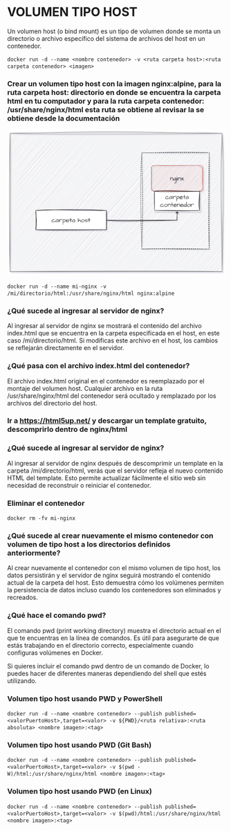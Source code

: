# VOLUMEN TIPO HOST
Un volumen host (o bind mount) es un tipo de volumen donde se monta un directorio o archivo específico del sistema de archivos del host en un contenedor.

```
docker run -d --name <nombre contenedor> -v <ruta carpeta host>:<ruta carpeta contenedor> <imagen> 
```

### Crear un volumen tipo host con la imagen nginx:alpine, para la ruta carpeta host: directorio en donde se encuentra la carpeta html en tu computador y para la ruta carpeta contenedor: /usr/share/nginx/html esta ruta se obtiene al revisar la se obtiene desde la documentación
![Volúmenes](imagenes/volumen-host.PNG)

```
docker run -d --name mi-nginx -v /mi/directorio/html:/usr/share/nginx/html nginx:alpine
```
### ¿Qué sucede al ingresar al servidor de nginx?

Al ingresar al servidor de nginx se mostrará el contenido del archivo index.html que se encuentra en la carpeta especificada en el host, en este caso /mi/directorio/html. Si modificas este archivo en el host, los cambios se reflejarán directamente en el servidor.
### ¿Qué pasa con el archivo index.html del contenedor?

El archivo index.html original en el contenedor es reemplazado por el montaje del volumen host. Cualquier archivo en la ruta /usr/share/nginx/html del contenedor será ocultado y remplazado por los archivos del directorio del host.
### Ir a https://html5up.net/ y descargar un template gratuito, descomprirlo dentro de nginx/html
### ¿Qué sucede al ingresar al servidor de nginx?

Al ingresar al servidor de nginx después de descomprimir un template en la carpeta /mi/directorio/html, verás que el servidor refleja el nuevo contenido HTML del template. Esto permite actualizar fácilmente el sitio web sin necesidad de reconstruir o reiniciar el contenedor.
### Eliminar el contenedor

```
docker rm -fv mi-nginx
```
### ¿Qué sucede al crear nuevamente el mismo contenedor con volumen de tipo host a los directorios definidos anteriormente?

Al crear nuevamente el contenedor con el mismo volumen de tipo host, los datos persistirán y el servidor de nginx seguirá mostrando el contenido actual de la carpeta del host. Esto demuestra cómo los volúmenes permiten la persistencia de datos incluso cuando los contenedores son eliminados y recreados.
### ¿Qué hace el comando pwd?
El comando pwd (print working directory) muestra el directorio actual en el que te encuentras en la línea de comandos. Es útil para asegurarte de que estás trabajando en el directorio correcto, especialmente cuando configuras volúmenes en Docker.

Si quieres incluir el comando pwd dentro de un comando de Docker, lo puedes hacer de diferentes maneras dependiendo del shell que estés utilizando.


### Volumen tipo host usando PWD y PowerShell
```
docker run -d --name <nombre contenedor> --publish published=<valorPuertoHost>,target=<valor> -v ${PWD}/<ruta relativa>:<ruta absoluta> <nombre imagen>:<tag> 
```

### Volumen tipo host usando PWD (Git Bash)

```
docker run -d --name <nombre contenedor> --publish published=<valorPuertoHost>,target=<valor> -v $(pwd -W)/html:/usr/share/nginx/html <nombre imagen>:<tag> 
```

### Volumen tipo host usando PWD (en Linux)

```
docker run -d --name <nombre contenedor> --publish published=<valorPuertoHost>,target=<valor> -v $(pwd)/html:/usr/share/nginx/html <nombre imagen>:<tag> 
```

